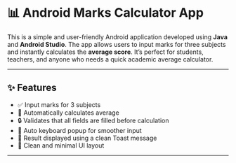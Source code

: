 # 📊 Android Marks Calculator App

This is a simple and user-friendly Android application developed using **Java** and **Android Studio**. The app allows users to input marks for three subjects and instantly calculates the **average score**. It’s perfect for students, teachers, and anyone who needs a quick academic average calculator.

---

## ✨ Features

- ✅ Input marks for 3 subjects
- 🧠 Automatically calculates average
- 🔒 Validates that all fields are filled before calculation
- 📱 Auto keyboard popup for smoother input
- 🔔 Result displayed using a clean Toast message
- 🎨 Clean and minimal UI layout

---



